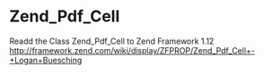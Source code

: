 Zend_Pdf_Cell
=============

Readd the Class Zend_Pdf_Cell to Zend Framework 1.12
http://framework.zend.com/wiki/display/ZFPROP/Zend_Pdf_Cell+-+Logan+Buesching
